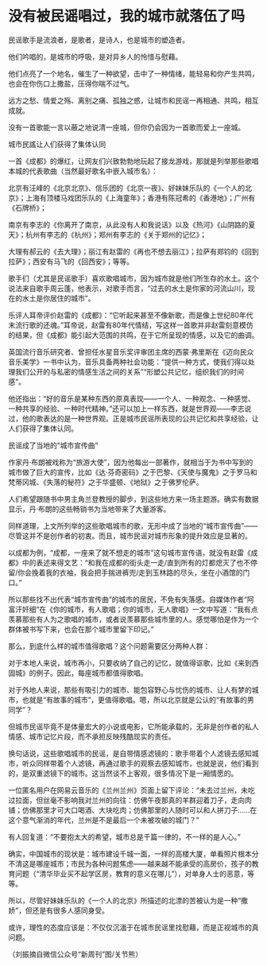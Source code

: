 # 没有被民谣唱过，我的城市就落伍了吗

民谣歌手是流浪者，是歌者，是诗人，也是城市的塑造者。 

他们吟唱的，是城市的呼吸，是对异乡人的怜惜与慰藉。 

他们点亮了一个地名，催生了一种欲望，击中了一种情绪，能轻易和你产生共鸣，也会在你伤口上撒盐，压得你喘不过气。 

远方之愁、情爱之殇、离别之痛、孤独之惑，让城市和民谣一再相通、共鸣，相互成就。 

没有一首歌能一言以蔽之地说清一座城，但你仍会因为一首歌而爱上一座城。 

城市民謠让人们获得了集体认同 

一首《成都》的爆红，让网友们兴致勃勃地玩起了接龙游戏，那就是列举那些歌唱本城的代表歌曲（当然最好歌名中嵌入城市名）： 

北京有汪峰的《北京北京》、信乐团的《北京一夜》、好妹妹乐队的《一个人的北京》；上海有顶楼马戏团乐队的《上海童年》；香港有陈冠希的《香港地》；广州有《石牌桥》； 

南京有李志的《你离开了南京，从此没有人和我说话》以及《热河》《山阴路的夏天》；杭州有李志的《杭州》；郑州有李志的《关于郑州的记忆》； 

大理有郝云的《去大理》；丽江有赵雷的《再也不想去丽江》；拉萨有郑钧的《回到拉萨》；西安有马飞的《回西安》；等等。 

歌手们（尤其是民谣歌手）喜欢歌唱城市，因为城市就是他们所生存的水土。这个说法来自歌手周云蓬，他表示，对歌手而言，“过去的水土是你家的河流山川，现在的水土是你居住的城市”。 

乐评人耳帝评价赵雷的《成都》：“它听起来甚至不像新歌，而是像上世纪80年代末流行歌的还魂。”耳帝说，赵雷有80年代情结，写这样一首歌并非赵雷刻意模仿的结果，但《成都》能引起大范围的共鸣，在于它所呈现的情感，以及它的曲调。 

英国流行音乐研究者、曾担任水星音乐奖评审团主席的西蒙·弗里斯在《迈向民众音乐美学》一书中认为，音乐具备两种社会功能：“提供一种方式，使我们得以处理我们公开的与私密的情感生活之间的关系”“形塑公共记忆，组织我们的时间感”。 

他还指出：“好的音乐是某种东西的原真表现——一个人、一种观念、一种感觉、一种共享的经验、一种时代精神。”还可以加上一样东西，就是世界观——李志说过，他的歌表达的是一种世界观。正是城市民谣所表现的公共记忆和共享经验，让人们获得了集体认同。 

民谣成了当地的“城市宣传曲” 

作家丹·布朗被戏称为“旅游大使”，因为他每出一部著作，就相当于为书中写到的城市做了巨大的宣传，比如《达·芬奇密码》之于巴黎、《天使与魔鬼》之于罗马和梵蒂冈城、《失落的秘符》之于华盛顿、《地狱》之于佛罗伦萨。 

人们希望跟随书中男主角兰登教授的脚步，到这些地方来一场主题游。确实有数据显示，丹·布朗的这些畅销书为当地带来了大量游客。 

同样道理，上文所列举的这些歌唱城市的歌，无形中成了当地的“城市宣传曲”——尽管这并不是创作者的初衷。而且，城市民谣对城市形象的提升效应是显著的。 

以成都为例，“成都，一座来了就不想走的城市”这句城市宣传语，就没有赵雷《成都》中的表述来得文艺：“和我在成都的街头走一走/直到所有的灯都熄灭了也不停留/你会挽着我的衣袖，我会把手揣进裤兜/走到玉林路的尽头，坐在小酒馆的门口。” 

所以那些找不出代表“城市宣传曲”的城市的居民，不免有失落感。自媒体作者“阿富汗奸细”在《你的城市，有人歌唱；你的城市，无人歌唱》一文中写道：“我有点羡慕那些有人为之歌唱的城市，或者说羡慕那些城市里的人。感觉哪怕是作为一个群体被书写下来，也会在那个城市里留下印记。” 

那么，到底什么样的城市值得歌唱？这个问题需要区分两种人群： 

对于本地人来说，城市再小，只要收纳了自己的记忆，就值得讴歌，比如《来到西固城》的例子。因此，每座城市都值得歌唱。 

对于外地人来说，那些有吸引力的城市、能包容野心与忧伤的城市、让人有梦的城市，也就是“有故事的城市”，更值得歌唱。嗯，所以北京就是公认的“有故事的男同学”？ 

但城市民谣毕竟不是体量宏大的小说或电影，它所能承载的，无非是创作者的私人情感、城市记忆片段，而不承担反映残酷现实的责任。 

换句话说，这些歌唱城市的民谣，是自带情感滤镜的：歌手带着个人滤镜去感知城市，听众同样带着个人滤镜，再通过歌手的观察去感知城市，也就是说，他们看到的，是双重滤镜下的城市。这当然谈不上客观，很多情况下是一厢情愿的。 

一位匿名用户在网易云音乐的《兰州兰州》页面上留下评论：“未去过兰州，未吃过拉面，但丝毫不影响我对兰州的向往：仿佛午夜那真的羊群迎着刀子，走向肉铺；仿佛那里才可大口喝酒、大块吃肉；仿佛那里的人随时可以和人拼刀子……在这个意气渐消的年代，兰州是不是最后一个未被攻破的城门？” 

有人回复道：“不要抱太大的希望，城市总是千篇一律的，不一样的是人心。” 

确实，中国城市的现状是：城市建设千城一面，一样的高楼大厦，单看照片根本分不清这是哪座城市；市民为各种问题焦虑——越来越不能承受的高房价，孩子的教育问题（“清华毕业买不起学区房，教育的意义在哪儿”），对单身人士的恶意，等等。 

所以，尽管好妹妹乐队的《一个人的北京》所描述的北漂的苦被认为是一种“撒娇”，但还是有很多人感同身受。 

或许，理性的态度应该是：不仅仅沉湎于在城市民谣里找慰藉，而是正视城市的真问题。 

（刘振摘自微信公众号“新周刊”图/关节熊）